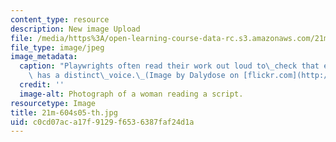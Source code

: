 ```yaml
---
content_type: resource
description: New image Upload
file: /media/https%3A/open-learning-course-data-rc.s3.amazonaws.com/21m-604-playwriting-i-spring-2005/c0cd07aca17f9129f6536387faf24d1a_21m-604s05-th.jpg
file_type: image/jpeg
image_metadata:
  caption: "Playwrights often read their work out loud to\_check that each character\
    \ has a distinct\_voice.\_(Image by Dalydose on [flickr.com](http://flickr.com/).)"
  credit: ''
  image-alt: Photograph of a woman reading a script.
resourcetype: Image
title: 21m-604s05-th.jpg
uid: c0cd07ac-a17f-9129-f653-6387faf24d1a
---
```

